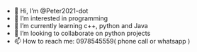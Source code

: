 - 👋 Hi, I’m @Peter2021-dot
- 👀 I’m interested in programming
- 🌱 I’m currently learning c++, python and Java
- 💞️ I’m looking to collaborate on python projects
- 📫 How to reach me: 0978545559( phone call or whatsapp )

<!---
Peter2021-dot/Peter2021-dot is a ✨ special ✨ repository because its `README.md` (this file) appears on your GitHub profile.
You can click the Preview link to take a look at your changes.
--->
